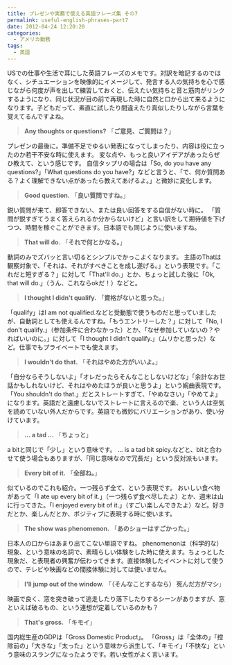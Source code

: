 ```yaml
---
title: プレゼンや実務で使える英語フレーズ集 その7
permalink: useful-english-phrases-part7
date: 2012-04-24 12:20:20
categories:
  - アメリカ勤務
tags:
  - 英語
---
```

USでの仕事や生活で耳にした英語フレーズのメモです。対訳を暗記するのではなく、シチュエーションを映像的にイメージして、発言する人の気持ちを心で感じながら何度が声を出して練習しておくと、伝えたい気持ちと音と筋肉がリンクするようになり、同じ状況が目の前で再現した時に自然と口から出て来るようになります。子どもだって、素直に試したり間違えたり真似したりしながら言葉を覚えてるんですよね。

> **Any thoughts or questions?**
「**ご意見、ご質問は？**」

プレゼンの最後に。準備不足でゆるい発表になってしまったり、内容は役に立ったのか若干不安な時に使えます。 変な点や、もっと良いアイデアがあったらぜひ教えて、という感じです。
自信タップリの場合は「So, do you have any questions?」「What questions do you have?」などと言うと、「で、何か質問ある？よく理解できない点があったら教えてあげるよ。」と微妙に変化します。

> **Good question.**
「**良い質問ですね。**」

鋭い質問が来て、即答できない、または良い回答をする自信がない時に。
「質問が鋭すぎてうまく答えられるか分からないけど」と言い訳をして期待値を下げつつ、時間を稼ぐことができます。日本語でも同じように使いますね。

> **That will do.**
「**それで何とかなる。**」

動詞のみでズバッと言い切るとシンプルでかっこよくなります。
主語のThatは観察対象で、「それは、それがすべきことを成し遂げる。」という表現です。「これだと短すぎる？」に対して「That'll do.」とか、ちょっと試した後に「Ok, that will do.」（うん、これならokだ！）などと。

> **I thought I didn't qualify.**
「**資格がないと思った。**」

「qualify」はI am not qualified.などと受動態で使うものだと思っていましたが、自動詞としても使えるんですね。「もうエントリーした？」に対して「No, I don't qualify.」（参加条件に合わなかった）とか、「なぜ参加していないの？やればいいのに。」に対して「I thought I didn't qualify.」（ムリかと思った）など。仕事でもプライベートでも使えます。

> **I wouldn't do that.**
「**それはやめた方がいいよ。**」

「自分ならそうしないよ」「オレだったらそんなことしないけどな」「余計なお世話かもしれないけど、それはやめたほうが良いと思うよ」という婉曲表現です。「You shouldn't do that.」だとストレートすぎて、「やめなさい」「やめてよ」になります。英語だと遠慮しないでストレートに言えるので楽、という人は空気を読めていない外人だからです。英語でも微妙にバリエーションがあり、使い分けています。

> **... a tad ...**
「**ちょっと**」

a bitと同じで「少し」という意味です。
... is a tad bit spicy.などと、bitと合わせて使う場合もありますが、「同じ意味なので冗長だ」という反対派もいます。

> **Every bit of it.**
「**全部ね。**」

似ているのでこれも紹介。一つ残らず全て、という表現です。
おいしい食べ物があって「I ate up every bit of it.」（一つ残らず食べ尽したよ）とか、週末は山に行ってきた。「I enjoyed every bit of it.」（すごい楽しんできたよ）など。好きだとか、楽しんだとか、ポジティブに表現する時に使います。

> **The show was phenomenon.**
「**あのショーはすごかった。**」

日本人の口からはあまり出てこない単語ですね。
phenomenonは（科学的な）現象、という意味の名詞で、素晴らしい体験をした時に使えます。ちょっとした現象だ、と表現者の興奮が伝わってきます。直接体験したイベントに対して使うので、テレビや映画などの間接体験に対しては使いません。

> **I'll jump out of the window.**
「**（そんなことするなら） 死んだ方がマシ**」

映画で良く、窓を突き破って逃走したり落下したりするシーンがありますが、窓といえば破るもの、という連想が定着しているのかも？

> **That's gross.**
「**キモイ**」

国内総生産のGDPは「Gross Domestic Product」。
「Gross」は「全体の」「控除前の」「大きな」「太った」という意味から派生して、「キモイ」「不快な」という意味のスラングになったようです。若い女性がよく言います。